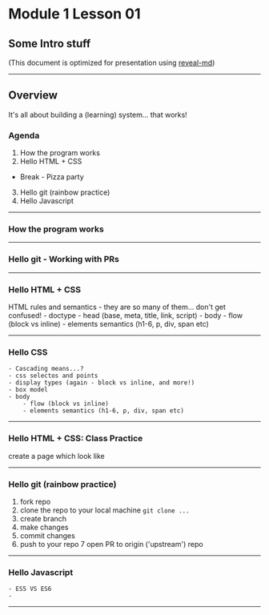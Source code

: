 # Module 1 Lesson 01
## Some Intro stuff
(This document is optimized for presentation using [reveal-md](https://github.com/webpro/reveal-md))

---

## Overview
It's all about building a (learning) system... that works!

### Agenda
1. How the program works
2. Hello HTML + CSS
- Break - Pizza party
3. Hello git (rainbow practice)
4. Hello Javascript


---

### How the program works

---

### Hello git - Working with PRs

---

### Hello HTML + CSS
HTML rules and semantics
    - they are so many of them... don't get confused!
    - doctype
    - head (base, meta, title, link, script)
    - body
        - flow (block vs inline)
        - elements semantics (h1-6, p, div, span etc)


---

### Hello CSS
    - Cascading means...?
    - css selectos and points
    - display types (again - block vs inline, and more!)
    - box model
    - body
        - flow (block vs inline)
        - elements semantics (h1-6, p, div, span etc)



---

### Hello HTML + CSS: Class Practice
create a page which look like 

---

### Hello git (rainbow practice)
1. fork repo
2. clone the repo to your local machine `git clone ...`
3. create branch
4. make changes
5. commit changes
6. push to your repo
7 open PR to origin ('upstream') repo



---

### Hello Javascript
    - ES5 VS ES6
    - 
    
---

